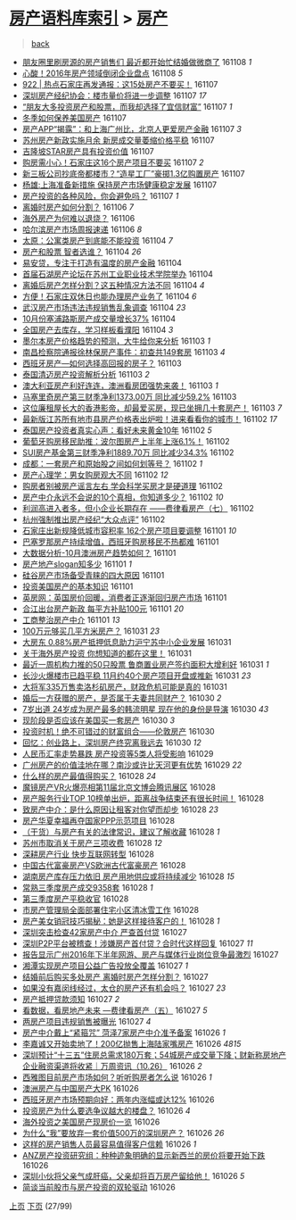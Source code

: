 [房产语料库索引](../../README.md)  > [房产](房产.md)
====
> [back](../README.md)

- [朋友圈里刷房源的房产销售们 最近都开始忙结婚做微商了](http://jkwz.applinzi.com/ittc/6898065194978116613.html#%E6%9C%8B%E5%8F%8B%E5%9C%88%E9%87%8C%E5%88%B7%E6%88%BF%E6%BA%90%E7%9A%84%E6%88%BF%E4%BA%A7%E9%94%80%E5%94%AE%E4%BB%AC+%E6%9C%80%E8%BF%91%E9%83%BD%E5%BC%80%E5%A7%8B%E5%BF%99%E7%BB%93%E5%A9%9A%E5%81%9A%E5%BE%AE%E5%95%86%E4%BA%86) 161108 *1* 
- [心酸！2016年房产领域倒闭企业盘点](http://jkwz.applinzi.com/ittc/6898031628172919812.html#%E5%BF%83%E9%85%B8%EF%BC%812016%E5%B9%B4%E6%88%BF%E4%BA%A7%E9%A2%86%E5%9F%9F%E5%80%92%E9%97%AD%E4%BC%81%E4%B8%9A%E7%9B%98%E7%82%B9) 161108 *5* 
- [922 | 热点石家庄再发通报：这15处房产不要买！](http://jkwz.applinzi.com/ittc/6897903500024873989.html#922+%7C+%E7%83%AD%E7%82%B9%E7%9F%B3%E5%AE%B6%E5%BA%84%E5%86%8D%E5%8F%91%E9%80%9A%E6%8A%A5%EF%BC%9A%E8%BF%9915%E5%A4%84%E6%88%BF%E4%BA%A7%E4%B8%8D%E8%A6%81%E4%B9%B0%EF%BC%81) 161107  
- [深圳房产经纪协会：楼市量价将进一步调整](http://jkwz.applinzi.com/ittc/6897826134086910980.html#%E6%B7%B1%E5%9C%B3%E6%88%BF%E4%BA%A7%E7%BB%8F%E7%BA%AA%E5%8D%8F%E4%BC%9A%EF%BC%9A%E6%A5%BC%E5%B8%82%E9%87%8F%E4%BB%B7%E5%B0%86%E8%BF%9B%E4%B8%80%E6%AD%A5%E8%B0%83%E6%95%B4) 161107 *17* 
- [“朋友大多投资房产和股票，而我却选择了宜信财富”](http://jkwz.applinzi.com/ittc/6897810983984038916.html#%E2%80%9C%E6%9C%8B%E5%8F%8B%E5%A4%A7%E5%A4%9A%E6%8A%95%E8%B5%84%E6%88%BF%E4%BA%A7%E5%92%8C%E8%82%A1%E7%A5%A8%EF%BC%8C%E8%80%8C%E6%88%91%E5%8D%B4%E9%80%89%E6%8B%A9%E4%BA%86%E5%AE%9C%E4%BF%A1%E8%B4%A2%E5%AF%8C%E2%80%9D) 161107 *1* 
- [冬季如何保养美国房产](http://jkwz.applinzi.com/ittc/6897797701042701316.html#%E5%86%AC%E5%AD%A3%E5%A6%82%E4%BD%95%E4%BF%9D%E5%85%BB%E7%BE%8E%E5%9B%BD%E6%88%BF%E4%BA%A7) 161107  
- [房产APP“揭露”：和上海广州比，北京人更爱房产金融](http://jkwz.applinzi.com/ittc/6897794264154506244.html#%E6%88%BF%E4%BA%A7APP%E2%80%9C%E6%8F%AD%E9%9C%B2%E2%80%9D%EF%BC%9A%E5%92%8C%E4%B8%8A%E6%B5%B7%E5%B9%BF%E5%B7%9E%E6%AF%94%EF%BC%8C%E5%8C%97%E4%BA%AC%E4%BA%BA%E6%9B%B4%E7%88%B1%E6%88%BF%E4%BA%A7%E9%87%91%E8%9E%8D) 161107 *3* 
- [苏州房产新政实施月余 新房成交量萎缩价格平稳](http://jkwz.applinzi.com/ittc/6897784107802559493.html#%E8%8B%8F%E5%B7%9E%E6%88%BF%E4%BA%A7%E6%96%B0%E6%94%BF%E5%AE%9E%E6%96%BD%E6%9C%88%E4%BD%99+%E6%96%B0%E6%88%BF%E6%88%90%E4%BA%A4%E9%87%8F%E8%90%8E%E7%BC%A9%E4%BB%B7%E6%A0%BC%E5%B9%B3%E7%A8%B3) 161107  
- [吉隆坡STAR房产具有投资价值](http://jkwz.applinzi.com/ittc/6897764110325777413.html#%E5%90%89%E9%9A%86%E5%9D%A1STAR%E6%88%BF%E4%BA%A7%E5%85%B7%E6%9C%89%E6%8A%95%E8%B5%84%E4%BB%B7%E5%80%BC) 161107  
- [购房需小心！石家庄这16个房产项目不要买](http://jkwz.applinzi.com/ittc/6897763913373844484.html#%E8%B4%AD%E6%88%BF%E9%9C%80%E5%B0%8F%E5%BF%83%EF%BC%81%E7%9F%B3%E5%AE%B6%E5%BA%84%E8%BF%9916%E4%B8%AA%E6%88%BF%E4%BA%A7%E9%A1%B9%E7%9B%AE%E4%B8%8D%E8%A6%81%E4%B9%B0) 161107 *2* 
- [新三板公司抄底帝都楼市？“造星工厂”豪掷1.3亿购置房产](http://jkwz.applinzi.com/ittc/6897762538988504069.html#%E6%96%B0%E4%B8%89%E6%9D%BF%E5%85%AC%E5%8F%B8%E6%8A%84%E5%BA%95%E5%B8%9D%E9%83%BD%E6%A5%BC%E5%B8%82%EF%BC%9F%E2%80%9C%E9%80%A0%E6%98%9F%E5%B7%A5%E5%8E%82%E2%80%9D%E8%B1%AA%E6%8E%B71.3%E4%BA%BF%E8%B4%AD%E7%BD%AE%E6%88%BF%E4%BA%A7) 161107  
- [杨雄:上海准备新措施 保持房产市场健康稳定发展](http://jkwz.applinzi.com/ittc/6897723111511688196.html#%E6%9D%A8%E9%9B%84%3A%E4%B8%8A%E6%B5%B7%E5%87%86%E5%A4%87%E6%96%B0%E6%8E%AA%E6%96%BD+%E4%BF%9D%E6%8C%81%E6%88%BF%E4%BA%A7%E5%B8%82%E5%9C%BA%E5%81%A5%E5%BA%B7%E7%A8%B3%E5%AE%9A%E5%8F%91%E5%B1%95) 161107  
- [房产投资的各种风险，你会避免吗？](http://jkwz.applinzi.com/ittc/6897660567728161796.html#%E6%88%BF%E4%BA%A7%E6%8A%95%E8%B5%84%E7%9A%84%E5%90%84%E7%A7%8D%E9%A3%8E%E9%99%A9%EF%BC%8C%E4%BD%A0%E4%BC%9A%E9%81%BF%E5%85%8D%E5%90%97%EF%BC%9F) 161107 *1* 
- [离婚时房产如何分割？](http://jkwz.applinzi.com/ittc/6897490896953541636.html#%E7%A6%BB%E5%A9%9A%E6%97%B6%E6%88%BF%E4%BA%A7%E5%A6%82%E4%BD%95%E5%88%86%E5%89%B2%EF%BC%9F) 161106 *7* 
- [海外房产为何难以退烧？](http://jkwz.applinzi.com/ittc/6897489467874477060.html#%E6%B5%B7%E5%A4%96%E6%88%BF%E4%BA%A7%E4%B8%BA%E4%BD%95%E9%9A%BE%E4%BB%A5%E9%80%80%E7%83%A7%EF%BC%9F) 161106  
- [哈尔滨房产市场周报速递](http://jkwz.applinzi.com/ittc/6897401604352771076.html#%E5%93%88%E5%B0%94%E6%BB%A8%E6%88%BF%E4%BA%A7%E5%B8%82%E5%9C%BA%E5%91%A8%E6%8A%A5%E9%80%9F%E9%80%92) 161106 *8* 
- [太原：公寓类房产到底能不能投资](http://jkwz.applinzi.com/ittc/6896395881892283397.html#%E5%A4%AA%E5%8E%9F%EF%BC%9A%E5%85%AC%E5%AF%93%E7%B1%BB%E6%88%BF%E4%BA%A7%E5%88%B0%E5%BA%95%E8%83%BD%E4%B8%8D%E8%83%BD%E6%8A%95%E8%B5%84) 161104 *7* 
- [房产和股票 智者选谁？](http://jkwz.applinzi.com/ittc/6896666701206127620.html#%E6%88%BF%E4%BA%A7%E5%92%8C%E8%82%A1%E7%A5%A8+%E6%99%BA%E8%80%85%E9%80%89%E8%B0%81%EF%BC%9F) 161104 *26* 
- [易安贷，专注于打造有温度的房产金融](http://jkwz.applinzi.com/ittc/6896641085417194501.html#%E6%98%93%E5%AE%89%E8%B4%B7%EF%BC%8C%E4%B8%93%E6%B3%A8%E4%BA%8E%E6%89%93%E9%80%A0%E6%9C%89%E6%B8%A9%E5%BA%A6%E7%9A%84%E6%88%BF%E4%BA%A7%E9%87%91%E8%9E%8D) 161104  
- [首届石湖房产论坛在苏州工业职业技术学院举办](http://jkwz.applinzi.com/ittc/6896638059231052805.html#%E9%A6%96%E5%B1%8A%E7%9F%B3%E6%B9%96%E6%88%BF%E4%BA%A7%E8%AE%BA%E5%9D%9B%E5%9C%A8%E8%8B%8F%E5%B7%9E%E5%B7%A5%E4%B8%9A%E8%81%8C%E4%B8%9A%E6%8A%80%E6%9C%AF%E5%AD%A6%E9%99%A2%E4%B8%BE%E5%8A%9E) 161104  
- [离婚后房产怎样分割？这五种情况方法不同](http://jkwz.applinzi.com/ittc/6896573068943557637.html#%E7%A6%BB%E5%A9%9A%E5%90%8E%E6%88%BF%E4%BA%A7%E6%80%8E%E6%A0%B7%E5%88%86%E5%89%B2%EF%BC%9F%E8%BF%99%E4%BA%94%E7%A7%8D%E6%83%85%E5%86%B5%E6%96%B9%E6%B3%95%E4%B8%8D%E5%90%8C) 161104 *4* 
- [方便！石家庄双休日也能办理房产业务了](http://jkwz.applinzi.com/ittc/6896555101195338756.html#%E6%96%B9%E4%BE%BF%EF%BC%81%E7%9F%B3%E5%AE%B6%E5%BA%84%E5%8F%8C%E4%BC%91%E6%97%A5%E4%B9%9F%E8%83%BD%E5%8A%9E%E7%90%86%E6%88%BF%E4%BA%A7%E4%B8%9A%E5%8A%A1%E4%BA%86) 161104 *6* 
- [武汉房产市场违法违规销售乱象调查](http://jkwz.applinzi.com/ittc/6896488864310363140.html#%E6%AD%A6%E6%B1%89%E6%88%BF%E4%BA%A7%E5%B8%82%E5%9C%BA%E8%BF%9D%E6%B3%95%E8%BF%9D%E8%A7%84%E9%94%80%E5%94%AE%E4%B9%B1%E8%B1%A1%E8%B0%83%E6%9F%A5) 161104 *23* 
- [10月份塞浦路斯房产成交量增长37%](http://jkwz.applinzi.com/ittc/6896453934696104965.html#10%E6%9C%88%E4%BB%BD%E5%A1%9E%E6%B5%A6%E8%B7%AF%E6%96%AF%E6%88%BF%E4%BA%A7%E6%88%90%E4%BA%A4%E9%87%8F%E5%A2%9E%E9%95%BF37%25) 161104  
- [全国房产去库存，学习样板看濮阳](http://jkwz.applinzi.com/ittc/6896445663771886596.html#%E5%85%A8%E5%9B%BD%E6%88%BF%E4%BA%A7%E5%8E%BB%E5%BA%93%E5%AD%98%EF%BC%8C%E5%AD%A6%E4%B9%A0%E6%A0%B7%E6%9D%BF%E7%9C%8B%E6%BF%AE%E9%98%B3) 161104 *3* 
- [墨尔本房产价格趋势的预测，大牛给你来分析](http://jkwz.applinzi.com/ittc/6896347694116635652.html#%E5%A2%A8%E5%B0%94%E6%9C%AC%E6%88%BF%E4%BA%A7%E4%BB%B7%E6%A0%BC%E8%B6%8B%E5%8A%BF%E7%9A%84%E9%A2%84%E6%B5%8B%EF%BC%8C%E5%A4%A7%E7%89%9B%E7%BB%99%E4%BD%A0%E6%9D%A5%E5%88%86%E6%9E%90) 161103 *1* 
- [南昌检察院通报徐林保房产事件：初查共149套房](http://jkwz.applinzi.com/ittc/6896337141876917253.html#%E5%8D%97%E6%98%8C%E6%A3%80%E5%AF%9F%E9%99%A2%E9%80%9A%E6%8A%A5%E5%BE%90%E6%9E%97%E4%BF%9D%E6%88%BF%E4%BA%A7%E4%BA%8B%E4%BB%B6%EF%BC%9A%E5%88%9D%E6%9F%A5%E5%85%B1149%E5%A5%97%E6%88%BF) 161103 *4* 
- [西班牙房产—如何选择高回报的房子？](http://jkwz.applinzi.com/ittc/6896329089765344261.html#%E8%A5%BF%E7%8F%AD%E7%89%99%E6%88%BF%E4%BA%A7%E2%80%94%E5%A6%82%E4%BD%95%E9%80%89%E6%8B%A9%E9%AB%98%E5%9B%9E%E6%8A%A5%E7%9A%84%E6%88%BF%E5%AD%90%EF%BC%9F) 161103  
- [泰国清迈房产投资解析分析](http://jkwz.applinzi.com/ittc/6896323790128022532.html#%E6%B3%B0%E5%9B%BD%E6%B8%85%E8%BF%88%E6%88%BF%E4%BA%A7%E6%8A%95%E8%B5%84%E8%A7%A3%E6%9E%90%E5%88%86%E6%9E%90) 161103 *2* 
- [澳大利亚房产利好连连，澳洲看房团强势来袭！](http://jkwz.applinzi.com/ittc/6896282735043150852.html#%E6%BE%B3%E5%A4%A7%E5%88%A9%E4%BA%9A%E6%88%BF%E4%BA%A7%E5%88%A9%E5%A5%BD%E8%BF%9E%E8%BF%9E%EF%BC%8C%E6%BE%B3%E6%B4%B2%E7%9C%8B%E6%88%BF%E5%9B%A2%E5%BC%BA%E5%8A%BF%E6%9D%A5%E8%A2%AD%EF%BC%81) 161103 *1* 
- [马塞里奇房产第三财季净利1373.00万 同比减少59.2%](http://jkwz.applinzi.com/ittc/6896274594880553989.html#%E9%A9%AC%E5%A1%9E%E9%87%8C%E5%A5%87%E6%88%BF%E4%BA%A7%E7%AC%AC%E4%B8%89%E8%B4%A2%E5%AD%A3%E5%87%80%E5%88%A91373.00%E4%B8%87+%E5%90%8C%E6%AF%94%E5%87%8F%E5%B0%9159.2%25) 161103  
- [这位廉租屋长大的香港影帝，却最爱买房，现已坐拥几十套房产！](http://jkwz.applinzi.com/ittc/6896184750783333381.html#%E8%BF%99%E4%BD%8D%E5%BB%89%E7%A7%9F%E5%B1%8B%E9%95%BF%E5%A4%A7%E7%9A%84%E9%A6%99%E6%B8%AF%E5%BD%B1%E5%B8%9D%EF%BC%8C%E5%8D%B4%E6%9C%80%E7%88%B1%E4%B9%B0%E6%88%BF%EF%BC%8C%E7%8E%B0%E5%B7%B2%E5%9D%90%E6%8B%A5%E5%87%A0%E5%8D%81%E5%A5%97%E6%88%BF%E4%BA%A7%EF%BC%81) 161103 *7* 
- [最新版江苏所有地市县房产价格表出炉啦！进来看看你的城市！](http://jkwz.applinzi.com/ittc/6896019230087971845.html#%E6%9C%80%E6%96%B0%E7%89%88%E6%B1%9F%E8%8B%8F%E6%89%80%E6%9C%89%E5%9C%B0%E5%B8%82%E5%8E%BF%E6%88%BF%E4%BA%A7%E4%BB%B7%E6%A0%BC%E8%A1%A8%E5%87%BA%E7%82%89%E5%95%A6%EF%BC%81%E8%BF%9B%E6%9D%A5%E7%9C%8B%E7%9C%8B%E4%BD%A0%E7%9A%84%E5%9F%8E%E5%B8%82%EF%BC%81) 161102 *17* 
- [泰国房产投资者真实心声：看好未来黄金10年](http://jkwz.applinzi.com/ittc/6896003414634267653.html#%E6%B3%B0%E5%9B%BD%E6%88%BF%E4%BA%A7%E6%8A%95%E8%B5%84%E8%80%85%E7%9C%9F%E5%AE%9E%E5%BF%83%E5%A3%B0%EF%BC%9A%E7%9C%8B%E5%A5%BD%E6%9C%AA%E6%9D%A5%E9%BB%84%E9%87%9110%E5%B9%B4) 161102 *5* 
- [葡萄牙购房移民助推：波尔图房产上半年上涨6.1%！](http://jkwz.applinzi.com/ittc/6895948792863392773.html#%E8%91%A1%E8%90%84%E7%89%99%E8%B4%AD%E6%88%BF%E7%A7%BB%E6%B0%91%E5%8A%A9%E6%8E%A8%EF%BC%9A%E6%B3%A2%E5%B0%94%E5%9B%BE%E6%88%BF%E4%BA%A7%E4%B8%8A%E5%8D%8A%E5%B9%B4%E4%B8%8A%E6%B6%A86.1%25%EF%BC%81) 161102  
- [SUI房产基金第三财季净利1889.70万 同比减少34.3%](http://jkwz.applinzi.com/ittc/6895929028858348549.html#SUI%E6%88%BF%E4%BA%A7%E5%9F%BA%E9%87%91%E7%AC%AC%E4%B8%89%E8%B4%A2%E5%AD%A3%E5%87%80%E5%88%A91889.70%E4%B8%87+%E5%90%8C%E6%AF%94%E5%87%8F%E5%B0%9134.3%25) 161102  
- [成都：一套房产和原始股之间如何划等号？](http://jkwz.applinzi.com/ittc/6895884708201628676.html#%E6%88%90%E9%83%BD%EF%BC%9A%E4%B8%80%E5%A5%97%E6%88%BF%E4%BA%A7%E5%92%8C%E5%8E%9F%E5%A7%8B%E8%82%A1%E4%B9%8B%E9%97%B4%E5%A6%82%E4%BD%95%E5%88%92%E7%AD%89%E5%8F%B7%EF%BC%9F) 161102 *1* 
- [房产心理学：男女购房观大不同](http://jkwz.applinzi.com/ittc/6895868243733906437.html#%E6%88%BF%E4%BA%A7%E5%BF%83%E7%90%86%E5%AD%A6%EF%BC%9A%E7%94%B7%E5%A5%B3%E8%B4%AD%E6%88%BF%E8%A7%82%E5%A4%A7%E4%B8%8D%E5%90%8C) 161102 *12* 
- [购房者别被房产谣言左右 学会科学买房才是硬道理](http://jkwz.applinzi.com/ittc/6895852024154817541.html#%E8%B4%AD%E6%88%BF%E8%80%85%E5%88%AB%E8%A2%AB%E6%88%BF%E4%BA%A7%E8%B0%A3%E8%A8%80%E5%B7%A6%E5%8F%B3+%E5%AD%A6%E4%BC%9A%E7%A7%91%E5%AD%A6%E4%B9%B0%E6%88%BF%E6%89%8D%E6%98%AF%E7%A1%AC%E9%81%93%E7%90%86) 161102  
- [房产中介永远不会说的10个真相，你知道多少？](http://jkwz.applinzi.com/ittc/6895844403578405893.html#%E6%88%BF%E4%BA%A7%E4%B8%AD%E4%BB%8B%E6%B0%B8%E8%BF%9C%E4%B8%8D%E4%BC%9A%E8%AF%B4%E7%9A%8410%E4%B8%AA%E7%9C%9F%E7%9B%B8%EF%BC%8C%E4%BD%A0%E7%9F%A5%E9%81%93%E5%A4%9A%E5%B0%91%EF%BC%9F) 161102 *10* 
- [利润高进入者多，但小企业长期存在 ——费律看房产（七）](http://jkwz.applinzi.com/ittc/6895829608632419332.html#%E5%88%A9%E6%B6%A6%E9%AB%98%E8%BF%9B%E5%85%A5%E8%80%85%E5%A4%9A%EF%BC%8C%E4%BD%86%E5%B0%8F%E4%BC%81%E4%B8%9A%E9%95%BF%E6%9C%9F%E5%AD%98%E5%9C%A8+%E2%80%94%E2%80%94%E8%B4%B9%E5%BE%8B%E7%9C%8B%E6%88%BF%E4%BA%A7%EF%BC%88%E4%B8%83%EF%BC%89) 161102  
- [杭州强制推出房产经纪“大众点评”](http://jkwz.applinzi.com/ittc/6895814703049081860.html#%E6%9D%AD%E5%B7%9E%E5%BC%BA%E5%88%B6%E6%8E%A8%E5%87%BA%E6%88%BF%E4%BA%A7%E7%BB%8F%E7%BA%AA%E2%80%9C%E5%A4%A7%E4%BC%97%E7%82%B9%E8%AF%84%E2%80%9D) 161102  
- [石家庄出新规降低城市容积率 162个房产项目要调整](http://jkwz.applinzi.com/ittc/6895585952767935493.html#%E7%9F%B3%E5%AE%B6%E5%BA%84%E5%87%BA%E6%96%B0%E8%A7%84%E9%99%8D%E4%BD%8E%E5%9F%8E%E5%B8%82%E5%AE%B9%E7%A7%AF%E7%8E%87+162%E4%B8%AA%E6%88%BF%E4%BA%A7%E9%A1%B9%E7%9B%AE%E8%A6%81%E8%B0%83%E6%95%B4) 161101 *10* 
- [巴塞罗那房产持续增值，西班牙购房移民不热都难](http://jkwz.applinzi.com/ittc/6895099646820484101.html#%E5%B7%B4%E5%A1%9E%E7%BD%97%E9%82%A3%E6%88%BF%E4%BA%A7%E6%8C%81%E7%BB%AD%E5%A2%9E%E5%80%BC%EF%BC%8C%E8%A5%BF%E7%8F%AD%E7%89%99%E8%B4%AD%E6%88%BF%E7%A7%BB%E6%B0%91%E4%B8%8D%E7%83%AD%E9%83%BD%E9%9A%BE) 161101  
- [大数据分析-10月澳洲房产趋势如何？](http://jkwz.applinzi.com/ittc/6895574118337872901.html#%E5%A4%A7%E6%95%B0%E6%8D%AE%E5%88%86%E6%9E%90-10%E6%9C%88%E6%BE%B3%E6%B4%B2%E6%88%BF%E4%BA%A7%E8%B6%8B%E5%8A%BF%E5%A6%82%E4%BD%95%EF%BC%9F) 161101  
- [房产地产slogan知多少](http://jkwz.applinzi.com/ittc/6895564304455042053.html#%E6%88%BF%E4%BA%A7%E5%9C%B0%E4%BA%A7slogan%E7%9F%A5%E5%A4%9A%E5%B0%91) 161101 *1* 
- [硅谷房产市场备受青睐的四大原因](http://jkwz.applinzi.com/ittc/6895557631237686276.html#%E7%A1%85%E8%B0%B7%E6%88%BF%E4%BA%A7%E5%B8%82%E5%9C%BA%E5%A4%87%E5%8F%97%E9%9D%92%E7%9D%90%E7%9A%84%E5%9B%9B%E5%A4%A7%E5%8E%9F%E5%9B%A0) 161101  
- [投资美国房产的基本知识](http://jkwz.applinzi.com/ittc/6895559176226341892.html#%E6%8A%95%E8%B5%84%E7%BE%8E%E5%9B%BD%E6%88%BF%E4%BA%A7%E7%9A%84%E5%9F%BA%E6%9C%AC%E7%9F%A5%E8%AF%86) 161101  
- [英房网：英国房价回暖，消费者正逐渐回归房产市场](http://jkwz.applinzi.com/ittc/6895467285669479429.html#%E8%8B%B1%E6%88%BF%E7%BD%91%EF%BC%9A%E8%8B%B1%E5%9B%BD%E6%88%BF%E4%BB%B7%E5%9B%9E%E6%9A%96%EF%BC%8C%E6%B6%88%E8%B4%B9%E8%80%85%E6%AD%A3%E9%80%90%E6%B8%90%E5%9B%9E%E5%BD%92%E6%88%BF%E4%BA%A7%E5%B8%82%E5%9C%BA) 161101  
- [合江出台房产新政 每平方补贴100元](http://jkwz.applinzi.com/ittc/6895461749028815877.html#%E5%90%88%E6%B1%9F%E5%87%BA%E5%8F%B0%E6%88%BF%E4%BA%A7%E6%96%B0%E6%94%BF+%E6%AF%8F%E5%B9%B3%E6%96%B9%E8%A1%A5%E8%B4%B4100%E5%85%83) 161101 *20* 
- [工商整治房产中介](http://jkwz.applinzi.com/ittc/6895419327540364292.html#%E5%B7%A5%E5%95%86%E6%95%B4%E6%B2%BB%E6%88%BF%E4%BA%A7%E4%B8%AD%E4%BB%8B) 161101 *13* 
- [100万元够买几平方米房产？](http://jkwz.applinzi.com/ittc/6895205546231071748.html#100%E4%B8%87%E5%85%83%E5%A4%9F%E4%B9%B0%E5%87%A0%E5%B9%B3%E6%96%B9%E7%B1%B3%E6%88%BF%E4%BA%A7%EF%BC%9F) 161031 *23* 
- [大房东 0.88%房产抵押低息助力沪宁苏中小企业发展](http://jkwz.applinzi.com/ittc/6895198254282572804.html#%E5%A4%A7%E6%88%BF%E4%B8%9C+0.88%25%E6%88%BF%E4%BA%A7%E6%8A%B5%E6%8A%BC%E4%BD%8E%E6%81%AF%E5%8A%A9%E5%8A%9B%E6%B2%AA%E5%AE%81%E8%8B%8F%E4%B8%AD%E5%B0%8F%E4%BC%81%E4%B8%9A%E5%8F%91%E5%B1%95) 161031  
- [关于海外房产投资 你想知道的都在这里！](http://jkwz.applinzi.com/ittc/6895198998394045445.html#%E5%85%B3%E4%BA%8E%E6%B5%B7%E5%A4%96%E6%88%BF%E4%BA%A7%E6%8A%95%E8%B5%84+%E4%BD%A0%E6%83%B3%E7%9F%A5%E9%81%93%E7%9A%84%E9%83%BD%E5%9C%A8%E8%BF%99%E9%87%8C%EF%BC%81) 161031  
- [最近一周机构力推的50只股票 鲁商置业房产签约面积大增利好](http://jkwz.applinzi.com/ittc/6895111815859536900.html#%E6%9C%80%E8%BF%91%E4%B8%80%E5%91%A8%E6%9C%BA%E6%9E%84%E5%8A%9B%E6%8E%A8%E7%9A%8450%E5%8F%AA%E8%82%A1%E7%A5%A8+%E9%B2%81%E5%95%86%E7%BD%AE%E4%B8%9A%E6%88%BF%E4%BA%A7%E7%AD%BE%E7%BA%A6%E9%9D%A2%E7%A7%AF%E5%A4%A7%E5%A2%9E%E5%88%A9%E5%A5%BD) 161031 *1* 
- [长沙火爆楼市已趋平稳 11月约40个房产项目开盘或推新](http://jkwz.applinzi.com/ittc/6895096295223460868.html#%E9%95%BF%E6%B2%99%E7%81%AB%E7%88%86%E6%A5%BC%E5%B8%82%E5%B7%B2%E8%B6%8B%E5%B9%B3%E7%A8%B3+11%E6%9C%88%E7%BA%A640%E4%B8%AA%E6%88%BF%E4%BA%A7%E9%A1%B9%E7%9B%AE%E5%BC%80%E7%9B%98%E6%88%96%E6%8E%A8%E6%96%B0) 161031 *23* 
- [大将军335万售卖洛杉矶房产，财政危机可能是真的](http://jkwz.applinzi.com/ittc/6895062089164391428.html#%E5%A4%A7%E5%B0%86%E5%86%9B335%E4%B8%87%E5%94%AE%E5%8D%96%E6%B4%9B%E6%9D%89%E7%9F%B6%E6%88%BF%E4%BA%A7%EF%BC%8C%E8%B4%A2%E6%94%BF%E5%8D%B1%E6%9C%BA%E5%8F%AF%E8%83%BD%E6%98%AF%E7%9C%9F%E7%9A%84) 161031  
- [婚后一方获赠的房产，是否属于夫妻共同财产？](http://jkwz.applinzi.com/ittc/6894897963591009284.html#%E5%A9%9A%E5%90%8E%E4%B8%80%E6%96%B9%E8%8E%B7%E8%B5%A0%E7%9A%84%E6%88%BF%E4%BA%A7%EF%BC%8C%E6%98%AF%E5%90%A6%E5%B1%9E%E4%BA%8E%E5%A4%AB%E5%A6%BB%E5%85%B1%E5%90%8C%E8%B4%A2%E4%BA%A7%EF%BC%9F) 161030 *2* 
- [7岁出道 24岁成为房产最多的韩流明星 现在他的身份是导演](http://jkwz.applinzi.com/ittc/6894880757696168964.html#7%E5%B2%81%E5%87%BA%E9%81%93+24%E5%B2%81%E6%88%90%E4%B8%BA%E6%88%BF%E4%BA%A7%E6%9C%80%E5%A4%9A%E7%9A%84%E9%9F%A9%E6%B5%81%E6%98%8E%E6%98%9F+%E7%8E%B0%E5%9C%A8%E4%BB%96%E7%9A%84%E8%BA%AB%E4%BB%BD%E6%98%AF%E5%AF%BC%E6%BC%94) 161030 *43* 
- [现阶段是否应该在美国买一套房产](http://jkwz.applinzi.com/ittc/6894849052599911428.html#%E7%8E%B0%E9%98%B6%E6%AE%B5%E6%98%AF%E5%90%A6%E5%BA%94%E8%AF%A5%E5%9C%A8%E7%BE%8E%E5%9B%BD%E4%B9%B0%E4%B8%80%E5%A5%97%E6%88%BF%E4%BA%A7) 161030 *3* 
- [投资时机！绝不可错过的财富组合——伦敦房产](http://jkwz.applinzi.com/ittc/6894769088080905221.html#%E6%8A%95%E8%B5%84%E6%97%B6%E6%9C%BA%EF%BC%81%E7%BB%9D%E4%B8%8D%E5%8F%AF%E9%94%99%E8%BF%87%E7%9A%84%E8%B4%A2%E5%AF%8C%E7%BB%84%E5%90%88%E2%80%94%E2%80%94%E4%BC%A6%E6%95%A6%E6%88%BF%E4%BA%A7) 161030  
- [回忆：创业路上，深圳房产终究离我远去](http://jkwz.applinzi.com/ittc/6894739867031831557.html#%E5%9B%9E%E5%BF%86%EF%BC%9A%E5%88%9B%E4%B8%9A%E8%B7%AF%E4%B8%8A%EF%BC%8C%E6%B7%B1%E5%9C%B3%E6%88%BF%E4%BA%A7%E7%BB%88%E7%A9%B6%E7%A6%BB%E6%88%91%E8%BF%9C%E5%8E%BB) 161030 *12* 
- [人民币汇率走势暴跌 房产投资等5类人将受影响](http://jkwz.applinzi.com/ittc/6894442549636236293.html#%E4%BA%BA%E6%B0%91%E5%B8%81%E6%B1%87%E7%8E%87%E8%B5%B0%E5%8A%BF%E6%9A%B4%E8%B7%8C+%E6%88%BF%E4%BA%A7%E6%8A%95%E8%B5%84%E7%AD%895%E7%B1%BB%E4%BA%BA%E5%B0%86%E5%8F%97%E5%BD%B1%E5%93%8D) 161029  
- [广州房产的价值洼地在哪？南沙或许比天河更有优势](http://jkwz.applinzi.com/ittc/6894328875244323844.html#%E5%B9%BF%E5%B7%9E%E6%88%BF%E4%BA%A7%E7%9A%84%E4%BB%B7%E5%80%BC%E6%B4%BC%E5%9C%B0%E5%9C%A8%E5%93%AA%EF%BC%9F%E5%8D%97%E6%B2%99%E6%88%96%E8%AE%B8%E6%AF%94%E5%A4%A9%E6%B2%B3%E6%9B%B4%E6%9C%89%E4%BC%98%E5%8A%BF) 161029 *22* 
- [什么样的房产最值得购买？](http://jkwz.applinzi.com/ittc/6894174596927849477.html#%E4%BB%80%E4%B9%88%E6%A0%B7%E7%9A%84%E6%88%BF%E4%BA%A7%E6%9C%80%E5%80%BC%E5%BE%97%E8%B4%AD%E4%B9%B0%EF%BC%9F) 161028 *24* 
- [魔镜房产VR火爆亮相第11届北京文博会腾讯展区](http://jkwz.applinzi.com/ittc/6894155874917958660.html#%E9%AD%94%E9%95%9C%E6%88%BF%E4%BA%A7VR%E7%81%AB%E7%88%86%E4%BA%AE%E7%9B%B8%E7%AC%AC11%E5%B1%8A%E5%8C%97%E4%BA%AC%E6%96%87%E5%8D%9A%E4%BC%9A%E8%85%BE%E8%AE%AF%E5%B1%95%E5%8C%BA) 161028  
- [房产服务行业TOP 10榜单出炉，距离战争结束还有很长时间！](http://jkwz.applinzi.com/ittc/6894135624390411269.html#%E6%88%BF%E4%BA%A7%E6%9C%8D%E5%8A%A1%E8%A1%8C%E4%B8%9ATOP+10%E6%A6%9C%E5%8D%95%E5%87%BA%E7%82%89%EF%BC%8C%E8%B7%9D%E7%A6%BB%E6%88%98%E4%BA%89%E7%BB%93%E6%9D%9F%E8%BF%98%E6%9C%89%E5%BE%88%E9%95%BF%E6%97%B6%E9%97%B4%EF%BC%81) 161028  
- [致房产中介：是什么原因让租客对你望而却步](http://jkwz.applinzi.com/ittc/6894096379802027013.html#%E8%87%B4%E6%88%BF%E4%BA%A7%E4%B8%AD%E4%BB%8B%EF%BC%9A%E6%98%AF%E4%BB%80%E4%B9%88%E5%8E%9F%E5%9B%A0%E8%AE%A9%E7%A7%9F%E5%AE%A2%E5%AF%B9%E4%BD%A0%E6%9C%9B%E8%80%8C%E5%8D%B4%E6%AD%A5) 161028 *23* 
- [房产华夏幸福再夺国家PPP示范项目](http://jkwz.applinzi.com/ittc/6894080780308841476.html#%E6%88%BF%E4%BA%A7%E5%8D%8E%E5%A4%8F%E5%B9%B8%E7%A6%8F%E5%86%8D%E5%A4%BA%E5%9B%BD%E5%AE%B6PPP%E7%A4%BA%E8%8C%83%E9%A1%B9%E7%9B%AE) 161028  
- [（干货）与房产有关的法律常识，建议了解收藏](http://jkwz.applinzi.com/ittc/6894076501770634245.html#%EF%BC%88%E5%B9%B2%E8%B4%A7%EF%BC%89%E4%B8%8E%E6%88%BF%E4%BA%A7%E6%9C%89%E5%85%B3%E7%9A%84%E6%B3%95%E5%BE%8B%E5%B8%B8%E8%AF%86%EF%BC%8C%E5%BB%BA%E8%AE%AE%E4%BA%86%E8%A7%A3%E6%94%B6%E8%97%8F) 161028 *1* 
- [苏州市取消关于房产三项收费](http://jkwz.applinzi.com/ittc/6894056863611487237.html#%E8%8B%8F%E5%B7%9E%E5%B8%82%E5%8F%96%E6%B6%88%E5%85%B3%E4%BA%8E%E6%88%BF%E4%BA%A7%E4%B8%89%E9%A1%B9%E6%94%B6%E8%B4%B9) 161028 *12* 
- [深耕房产行业 快步互联网转型](http://jkwz.applinzi.com/ittc/6894005422884652036.html#%E6%B7%B1%E8%80%95%E6%88%BF%E4%BA%A7%E8%A1%8C%E4%B8%9A+%E5%BF%AB%E6%AD%A5%E4%BA%92%E8%81%94%E7%BD%91%E8%BD%AC%E5%9E%8B) 161028  
- [中国古代富豪房产VS欧洲古代富豪房产](http://jkwz.applinzi.com/ittc/6893994409346991108.html#%E4%B8%AD%E5%9B%BD%E5%8F%A4%E4%BB%A3%E5%AF%8C%E8%B1%AA%E6%88%BF%E4%BA%A7VS%E6%AC%A7%E6%B4%B2%E5%8F%A4%E4%BB%A3%E5%AF%8C%E8%B1%AA%E6%88%BF%E4%BA%A7) 161028  
- [湖南房产库存压力依旧 房产用地供应或将持续减少](http://jkwz.applinzi.com/ittc/6893977537813677061.html#%E6%B9%96%E5%8D%97%E6%88%BF%E4%BA%A7%E5%BA%93%E5%AD%98%E5%8E%8B%E5%8A%9B%E4%BE%9D%E6%97%A7+%E6%88%BF%E4%BA%A7%E7%94%A8%E5%9C%B0%E4%BE%9B%E5%BA%94%E6%88%96%E5%B0%86%E6%8C%81%E7%BB%AD%E5%87%8F%E5%B0%91) 161028 *15* 
- [常熟三季度房产成交9358套](http://jkwz.applinzi.com/ittc/6893975004370174980.html#%E5%B8%B8%E7%86%9F%E4%B8%89%E5%AD%A3%E5%BA%A6%E6%88%BF%E4%BA%A7%E6%88%90%E4%BA%A49358%E5%A5%97) 161028 *1* 
- [第三季度房产平稳收官](http://jkwz.applinzi.com/ittc/6893972287656559621.html#%E7%AC%AC%E4%B8%89%E5%AD%A3%E5%BA%A6%E6%88%BF%E4%BA%A7%E5%B9%B3%E7%A8%B3%E6%94%B6%E5%AE%98) 161028  
- [市房产管理局全面部署住宅小区清冰雪工作](http://jkwz.applinzi.com/ittc/6893955503234745348.html#%E5%B8%82%E6%88%BF%E4%BA%A7%E7%AE%A1%E7%90%86%E5%B1%80%E5%85%A8%E9%9D%A2%E9%83%A8%E7%BD%B2%E4%BD%8F%E5%AE%85%E5%B0%8F%E5%8C%BA%E6%B8%85%E5%86%B0%E9%9B%AA%E5%B7%A5%E4%BD%9C) 161028  
- [房产美女销冠技巧揭秘：她是这样接待客户的！](http://jkwz.applinzi.com/ittc/6893830285258392580.html#%E6%88%BF%E4%BA%A7%E7%BE%8E%E5%A5%B3%E9%94%80%E5%86%A0%E6%8A%80%E5%B7%A7%E6%8F%AD%E7%A7%98%EF%BC%9A%E5%A5%B9%E6%98%AF%E8%BF%99%E6%A0%B7%E6%8E%A5%E5%BE%85%E5%AE%A2%E6%88%B7%E7%9A%84%EF%BC%81) 161028 *1* 
- [深圳突击检查42家房产中介 严查首付贷](http://jkwz.applinzi.com/ittc/6893802278091228164.html#%E6%B7%B1%E5%9C%B3%E7%AA%81%E5%87%BB%E6%A3%80%E6%9F%A542%E5%AE%B6%E6%88%BF%E4%BA%A7%E4%B8%AD%E4%BB%8B+%E4%B8%A5%E6%9F%A5%E9%A6%96%E4%BB%98%E8%B4%B7) 161027  
- [深圳P2P平台被稽查！涉嫌房产首付贷？合时代这样回复](http://jkwz.applinzi.com/ittc/6893727681283097605.html#%E6%B7%B1%E5%9C%B3P2P%E5%B9%B3%E5%8F%B0%E8%A2%AB%E7%A8%BD%E6%9F%A5%EF%BC%81%E6%B6%89%E5%AB%8C%E6%88%BF%E4%BA%A7%E9%A6%96%E4%BB%98%E8%B4%B7%EF%BC%9F%E5%90%88%E6%97%B6%E4%BB%A3%E8%BF%99%E6%A0%B7%E5%9B%9E%E5%A4%8D) 161027 *11* 
- [报告显示广州2016年下半年网游、房产与媒体行业岗位竞争最激烈](http://jkwz.applinzi.com/ittc/6893723575889953797.html#%E6%8A%A5%E5%91%8A%E6%98%BE%E7%A4%BA%E5%B9%BF%E5%B7%9E2016%E5%B9%B4%E4%B8%8B%E5%8D%8A%E5%B9%B4%E7%BD%91%E6%B8%B8%E3%80%81%E6%88%BF%E4%BA%A7%E4%B8%8E%E5%AA%92%E4%BD%93%E8%A1%8C%E4%B8%9A%E5%B2%97%E4%BD%8D%E7%AB%9E%E4%BA%89%E6%9C%80%E6%BF%80%E7%83%88) 161027  
- [湘潭实现房产项目公益广告投放全覆盖](http://jkwz.applinzi.com/ittc/6893709035546608644.html#%E6%B9%98%E6%BD%AD%E5%AE%9E%E7%8E%B0%E6%88%BF%E4%BA%A7%E9%A1%B9%E7%9B%AE%E5%85%AC%E7%9B%8A%E5%B9%BF%E5%91%8A%E6%8A%95%E6%94%BE%E5%85%A8%E8%A6%86%E7%9B%96) 161027 *1* 
- [结婚前后购买多处房产 离婚时房产怎样分割？](http://jkwz.applinzi.com/ittc/6893624743814497284.html#%E7%BB%93%E5%A9%9A%E5%89%8D%E5%90%8E%E8%B4%AD%E4%B9%B0%E5%A4%9A%E5%A4%84%E6%88%BF%E4%BA%A7+%E7%A6%BB%E5%A9%9A%E6%97%B6%E6%88%BF%E4%BA%A7%E6%80%8E%E6%A0%B7%E5%88%86%E5%89%B2%EF%BC%9F) 161027  
- [如果没有嘉闵线经过，太仓的房产还有机会吗？](http://jkwz.applinzi.com/ittc/6893573726385210372.html#%E5%A6%82%E6%9E%9C%E6%B2%A1%E6%9C%89%E5%98%89%E9%97%B5%E7%BA%BF%E7%BB%8F%E8%BF%87%EF%BC%8C%E5%A4%AA%E4%BB%93%E7%9A%84%E6%88%BF%E4%BA%A7%E8%BF%98%E6%9C%89%E6%9C%BA%E4%BC%9A%E5%90%97%EF%BC%9F) 161027 *23* 
- [房产抵押贷款须知](http://jkwz.applinzi.com/ittc/6893602988278416389.html#%E6%88%BF%E4%BA%A7%E6%8A%B5%E6%8A%BC%E8%B4%B7%E6%AC%BE%E9%A1%BB%E7%9F%A5) 161027 *2* 
- [看数据，看房地产未来 —费律看房产（五）](http://jkwz.applinzi.com/ittc/6893594259092931588.html#%E7%9C%8B%E6%95%B0%E6%8D%AE%EF%BC%8C%E7%9C%8B%E6%88%BF%E5%9C%B0%E4%BA%A7%E6%9C%AA%E6%9D%A5+%E2%80%94%E8%B4%B9%E5%BE%8B%E7%9C%8B%E6%88%BF%E4%BA%A7%EF%BC%88%E4%BA%94%EF%BC%89) 161027 *5* 
- [两房产项目违规销售被曝光](http://jkwz.applinzi.com/ittc/6893499908731962373.html#%E4%B8%A4%E6%88%BF%E4%BA%A7%E9%A1%B9%E7%9B%AE%E8%BF%9D%E8%A7%84%E9%94%80%E5%94%AE%E8%A2%AB%E6%9B%9D%E5%85%89) 161027 *4* 
- [房产中介戴上“紧箍咒” 菏泽7家房产中介准予备案](http://jkwz.applinzi.com/ittc/6893427416814322693.html#%E6%88%BF%E4%BA%A7%E4%B8%AD%E4%BB%8B%E6%88%B4%E4%B8%8A%E2%80%9C%E7%B4%A7%E7%AE%8D%E5%92%92%E2%80%9D+%E8%8F%8F%E6%B3%BD7%E5%AE%B6%E6%88%BF%E4%BA%A7%E4%B8%AD%E4%BB%8B%E5%87%86%E4%BA%88%E5%A4%87%E6%A1%88) 161026 *1* 
- [李嘉诚又开始卖地了！200亿抛售上海陆家嘴房产](http://jkwz.applinzi.com/ittc/6893402293164049412.html#%E6%9D%8E%E5%98%89%E8%AF%9A%E5%8F%88%E5%BC%80%E5%A7%8B%E5%8D%96%E5%9C%B0%E4%BA%86%EF%BC%81200%E4%BA%BF%E6%8A%9B%E5%94%AE%E4%B8%8A%E6%B5%B7%E9%99%86%E5%AE%B6%E5%98%B4%E6%88%BF%E4%BA%A7) 161026 *4815* 
- [深圳预计“十三五”住房总需求180万套；54城房产成交量下降；财新称房地产企业融资渠道将收紧｜万周资讯（10.26）](http://jkwz.applinzi.com/ittc/6893371170878915589.html#%E6%B7%B1%E5%9C%B3%E9%A2%84%E8%AE%A1%E2%80%9C%E5%8D%81%E4%B8%89%E4%BA%94%E2%80%9D%E4%BD%8F%E6%88%BF%E6%80%BB%E9%9C%80%E6%B1%82180%E4%B8%87%E5%A5%97%EF%BC%9B54%E5%9F%8E%E6%88%BF%E4%BA%A7%E6%88%90%E4%BA%A4%E9%87%8F%E4%B8%8B%E9%99%8D%EF%BC%9B%E8%B4%A2%E6%96%B0%E7%A7%B0%E6%88%BF%E5%9C%B0%E4%BA%A7%E4%BC%81%E4%B8%9A%E8%9E%8D%E8%B5%84%E6%B8%A0%E9%81%93%E5%B0%86%E6%94%B6%E7%B4%A7%EF%BD%9C%E4%B8%87%E5%91%A8%E8%B5%84%E8%AE%AF%EF%BC%8810.26%EF%BC%89) 161026 *2* 
- [西雅图目前房产市场如何？听听购房者怎么说](http://jkwz.applinzi.com/ittc/6893361101986612229.html#%E8%A5%BF%E9%9B%85%E5%9B%BE%E7%9B%AE%E5%89%8D%E6%88%BF%E4%BA%A7%E5%B8%82%E5%9C%BA%E5%A6%82%E4%BD%95%EF%BC%9F%E5%90%AC%E5%90%AC%E8%B4%AD%E6%88%BF%E8%80%85%E6%80%8E%E4%B9%88%E8%AF%B4) 161026 *1* 
- [澳洲房产与中国房产大PK](http://jkwz.applinzi.com/ittc/6893359811202122756.html#%E6%BE%B3%E6%B4%B2%E6%88%BF%E4%BA%A7%E4%B8%8E%E4%B8%AD%E5%9B%BD%E6%88%BF%E4%BA%A7%E5%A4%A7PK) 161026  
- [西班牙房产市场预期向好：两年内涨幅或达12%](http://jkwz.applinzi.com/ittc/6893351641020892164.html#%E8%A5%BF%E7%8F%AD%E7%89%99%E6%88%BF%E4%BA%A7%E5%B8%82%E5%9C%BA%E9%A2%84%E6%9C%9F%E5%90%91%E5%A5%BD%EF%BC%9A%E4%B8%A4%E5%B9%B4%E5%86%85%E6%B6%A8%E5%B9%85%E6%88%96%E8%BE%BE12%25) 161026  
- [投资房产为什么要选争议越大的楼盘？](http://jkwz.applinzi.com/ittc/6893341195895309317.html#%E6%8A%95%E8%B5%84%E6%88%BF%E4%BA%A7%E4%B8%BA%E4%BB%80%E4%B9%88%E8%A6%81%E9%80%89%E4%BA%89%E8%AE%AE%E8%B6%8A%E5%A4%A7%E7%9A%84%E6%A5%BC%E7%9B%98%EF%BC%9F) 161026 *4* 
- [海外投资之美国房产现房价一览](http://jkwz.applinzi.com/ittc/6893318346195338245.html#%E6%B5%B7%E5%A4%96%E6%8A%95%E8%B5%84%E4%B9%8B%E7%BE%8E%E5%9B%BD%E6%88%BF%E4%BA%A7%E7%8E%B0%E6%88%BF%E4%BB%B7%E4%B8%80%E8%A7%88) 161026  
- [为什么“我”要放弃一套价值500万的深圳房产？](http://jkwz.applinzi.com/ittc/6893313889264993284.html#%E4%B8%BA%E4%BB%80%E4%B9%88%E2%80%9C%E6%88%91%E2%80%9D%E8%A6%81%E6%94%BE%E5%BC%83%E4%B8%80%E5%A5%97%E4%BB%B7%E5%80%BC500%E4%B8%87%E7%9A%84%E6%B7%B1%E5%9C%B3%E6%88%BF%E4%BA%A7%EF%BC%9F) 161026 *26* 
- [这样的房产销售人员最容易值得客户信赖](http://jkwz.applinzi.com/ittc/6892983699599000581.html#%E8%BF%99%E6%A0%B7%E7%9A%84%E6%88%BF%E4%BA%A7%E9%94%80%E5%94%AE%E4%BA%BA%E5%91%98%E6%9C%80%E5%AE%B9%E6%98%93%E5%80%BC%E5%BE%97%E5%AE%A2%E6%88%B7%E4%BF%A1%E8%B5%96) 161026 *1* 
- [ANZ房产投资研究组：种种迹象明确的显示新西兰的房价将要开始下跌](http://jkwz.applinzi.com/ittc/6893276276273447941.html#ANZ%E6%88%BF%E4%BA%A7%E6%8A%95%E8%B5%84%E7%A0%94%E7%A9%B6%E7%BB%84%EF%BC%9A%E7%A7%8D%E7%A7%8D%E8%BF%B9%E8%B1%A1%E6%98%8E%E7%A1%AE%E7%9A%84%E6%98%BE%E7%A4%BA%E6%96%B0%E8%A5%BF%E5%85%B0%E7%9A%84%E6%88%BF%E4%BB%B7%E5%B0%86%E8%A6%81%E5%BC%80%E5%A7%8B%E4%B8%8B%E8%B7%8C) 161026  
- [深圳小伙将父亲气成肝癌，父亲却将百万房产留给他！](http://jkwz.applinzi.com/ittc/6893243329839367172.html#%E6%B7%B1%E5%9C%B3%E5%B0%8F%E4%BC%99%E5%B0%86%E7%88%B6%E4%BA%B2%E6%B0%94%E6%88%90%E8%82%9D%E7%99%8C%EF%BC%8C%E7%88%B6%E4%BA%B2%E5%8D%B4%E5%B0%86%E7%99%BE%E4%B8%87%E6%88%BF%E4%BA%A7%E7%95%99%E7%BB%99%E4%BB%96%EF%BC%81) 161026 *5* 
- [简谈当前股市与房产投资的双轮驱动](http://jkwz.applinzi.com/ittc/6893139146754753540.html#%E7%AE%80%E8%B0%88%E5%BD%93%E5%89%8D%E8%82%A1%E5%B8%82%E4%B8%8E%E6%88%BF%E4%BA%A7%E6%8A%95%E8%B5%84%E7%9A%84%E5%8F%8C%E8%BD%AE%E9%A9%B1%E5%8A%A8) 161026  


 [上页](房产28.md) [下页](房产26.md)          (27/99)
